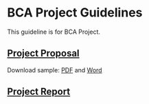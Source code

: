 # BCA Project Guidelines
This guideline is for BCA Project. 

## [Project Proposal](./proposal-guide.md)

Download sample: [PDF](./trading-system-proposal.pdf) and [Word](./trading-system-proposal.docx)

## [Project Report](./proposal-report.md)



